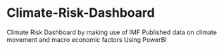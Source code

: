# Climate-Risk-Dashboard
Climate Risk Dashboard by making use of IMF Published data on climate movement and macro economic factors Using PowerBI 
